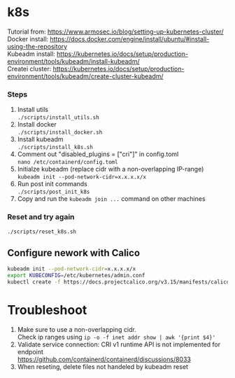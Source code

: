 # k8s
Tutorial from: https://www.armosec.io/blog/setting-up-kubernetes-cluster/ <br>
Docker install: https://docs.docker.com/engine/install/ubuntu/#install-using-the-repository <br>
Kubeadm install: https://kubernetes.io/docs/setup/production-environment/tools/kubeadm/install-kubeadm/ <br>
Createi cluster: https://kubernetes.io/docs/setup/production-environment/tools/kubeadm/create-cluster-kubeadm/ <br>

### Steps
1. Install utils <br>
`./scripts/install_utils.sh` <br>
2. Install docker<br>
`./scripts/install_docker.sh` <br>
3. Install kubeadm <br>
`./scripts/install_k8s.sh`
4. Comment out "disabled_plugins = ["cri"]" in config.toml <br> 
`nano /etc/containerd/config.toml`
5. Initialze kubeadm (replace cidr with a non-overlapping IP-range) <br>
`kubeadm init --pod-network-cidr=x.x.x.x/x`
6. Run post init commands <br>
`./scripts/post_init_k8s`
7. Copy and run the `kubeadm join ...` command on other machines

### Reset and try again
`./scripts/reset_k8s.sh`

## Configure nework with Calico
```bash
kubeadm init --pod-network-cidr=x.x.x.x/x
export KUBECONFIG=/etc/kubernetes/admin.conf
kubectl create -f https://docs.projectcalico.org/v3.15/manifests/calico.yaml
```

# Troubleshoot
1. Make sure to use a non-overlapping cidr. <br>Check ip ranges using `ip -o -f inet addr show | awk '{print $4}'`
1. Validate service connection: CRI v1 runtime API is not implemented for endpoint <br> https://github.com/containerd/containerd/discussions/8033
3. When reseting, delete files not handeled by kubeadm reset


